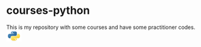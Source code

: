 # courses-python
This is my repository with some courses and have some practitioner codes. <img align="center" alt="Zolli-Python" height="30" width="40" src="https://raw.githubusercontent.com/devicons/devicon/master/icons/python/python-original.svg">

